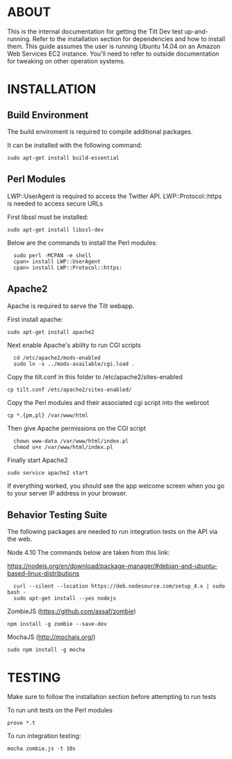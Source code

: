 # ABOUT
This is the internal documentation for getting the Tilt Dev test
up-and-running. Refer to the installation section for dependencies and how to
install them. This guide assumes the user is running Ubuntu 14.04 on an Amazon
Web Services EC2 instance. You'll need to refer to outside documentation for
tweaking on other operation systems.

# INSTALLATION

## Build Environment

The build enviroment is required to compile additional packages. 

It can be installed with the following command:

  `sudo apt-get install build-essential`

## Perl Modules

LWP::UserAgent is required to access the Twitter API. LWP::Protocol::https is
needed to access secure URLs

First libssl must be installed:

  `sudo apt-get install libssl-dev`

Below are the commands to install the Perl modules:

```
  sudo perl -MCPAN -e shell
  cpan> install LWP::UserAgent
  cpan> install LWP::Protocol::https:
```

## Apache2

Apache is required to serve the Tilt webapp. 

First install apache:
  
  `sudo apt-get install apache2`

Next enable Apache's ability to run CGI scripts

```
  cd /etc/apache2/mods-enabled
  sudo ln -s ../mods-available/cgi.load .
```

Copy the tilt.conf in this folder to /etc/apache2/sites-enabled

  `cp tilt.conf /etc/apache2/sites-enabled/`

Copy the Perl modules and their associated cgi script into the webroot
 
  `cp *.{pm,pl} /var/www/html`

Then give Apache permissions on the CGI script

```
  chown www-data /var/www/html/index.pl
  chmod u+x /var/www/html/index.pl
```

Finally start Apache2

  `sudo service apache2 start`

If everything worked, you should see the app welcome screen when you go to
your server IP address in your browser.

## Behavior Testing Suite

The following packages are needed to run integration tests on the API via the web.

Node 4.10 
The commands below are taken from this link:

  https://nodejs.org/en/download/package-manager/#debian-and-ubuntu-based-linux-distributions

```
  curl --silent --location https://deb.nodesource.com/setup_4.x | sudo bash -
  sudo apt-get install --yes nodejs
```
  
ZombieJS (https://github.com/assaf/zombie)

  `npm install -g zombie --save-dev`

MochaJS (http://mochajs.org/)

  `sudo npm install -g mocha`

# TESTING
Make sure to follow the installation section before attempting to run tests

To run unit tests on the Perl modules

  `prove *.t`

To run integration testing:

  `mocha zombie.js -t 10s`

